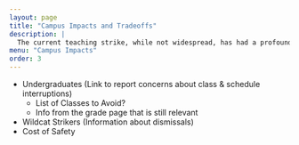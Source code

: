 ```yaml
---
layout: page
title: "Campus Impacts and Tradeoffs"
description: |
  The current teaching strike, while not widespread, has had a profound and negative impact on the mission of our school.  Learn more about how the teaching strike is affecting our undergraduate students, our staff, and the safety of our campus.
menu: "Campus Impacts"
order: 3
---
```


- Undergraduates (Link to report concerns about class & schedule interruptions)
  - List of Classes to Avoid? 
  - Info from the grade page that is still relevant 
- Wildcat Strikers (Information about dismissals)
- Cost of Safety
